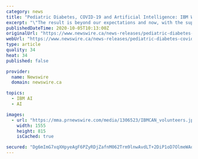 ```yaml
---
category: news
title: "Pediatric Diabetes, COVID-19 and Artificial Intelligence: IBM Watson supports families during pandemic shutdown"
excerpt: "\"The result is beyond our expectations and now, with the support of IBM, the ProBono program, and Watson Assistant, I feel reassured we can continue to support our families living with pediatric ..."
publishedDateTime: 2020-10-05T10:13:00Z
originalUrl: "https://www.newswire.ca/news-releases/pediatric-diabetes-covid-19-and-artificial-intelligence-ibm-watson-supports-families-during-pandemic-shutdown-802523478.html"
webUrl: "https://www.newswire.ca/news-releases/pediatric-diabetes-covid-19-and-artificial-intelligence-ibm-watson-supports-families-during-pandemic-shutdown-802523478.html"
type: article
quality: 34
heat: 34
published: false

provider:
  name: Newswire
  domain: newswire.ca

topics:
  - IBM AI
  - AI

images:
  - url: "https://mma.prnewswire.com/media/1306523/IBMCAN_volunteers.jpg?p=facebook"
    width: 1555
    height: 815
    isCached: true

secured: "Dg6mImG7xqXHpyeAgF6PZyRDjZafnM062Trm9lnwAvdLT+2DiP1oD7OlmeWAo99zPzRLL6ubdogy/CAtNueUoIrQDuMhYzi35/EGXOwXtGucTnDN8IoBd9nImsuPhgUeu+YXJeEkev7zpnMxuBMk9bWojfWodxOQic4Ppht2WWG8M7is4YAhArRjXk0pc1IVXSnjdJC+eg9y0GTlSxfACQYf/hfz4iJxNH0NCatAY6Rmy3Lejf9ot+mP2N11TT/IOzaZS+Nb4Cav6kgi1HApLnmKXZRLAwD1Na2ozBHw0+suPe/2P20x6VmO5pxnsFEVZfNjbJ7I4IcCOgPvm5gEsksI0xzT1hWJbi3aG1zQ//c=;Mkp/MPMBzKdwLEaXg4kpxQ=="
---
```


